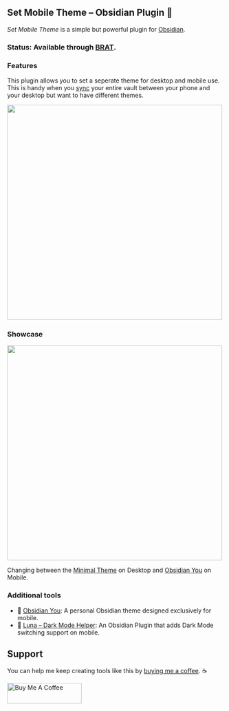 ## Set Mobile Theme – Obsidian Plugin 📱
*Set Mobile Theme* is a simple but powerful plugin for [Obsidian](https://obsidian.md/).

### Status: Available through [BRAT](https://github.com/TfTHacker/obsidian42-brat).

### Features
This plugin allows you to set a seperate theme for desktop and mobile use. This is handy when you [sync](https://forum.obsidian.md/t/meta-post-syncing-between-devices/20983) your entire vault between your phone and your desktop but want to have different themes.

<img src="https://github.com/selfire1/obsidian-set-mobile-theme/blob/main/images/overview.png?raw=true" width="500" />

### Showcase
<img src="https://github.com/selfire1/obsidian-set-mobile-theme/blob/main/images/showcase.gif?raw=true" width="500" />

Changing between the [Minimal Theme](https://github.com/kepano/obsidian-minimal) on Desktop and [Obsidian You](https://github.com/selfire1/obsidian-you-theme) on Mobile.

### Additional tools
* 🎨 [Obsidian You](https://github.com/selfire1/obsidian-you-theme): A personal Obsidian theme designed exclusively for mobile.
* 🌝 [Luna – Dark Mode Helper](https://github.com/selfire1/obsidian-luna-dark-mode): An Obsidian Plugin that adds Dark Mode switching support on mobile.

## Support
You can help me keep creating tools like this by [buying me a coffee](https://www.buymeacoffee.com/joschua).  ☕️

<a href="https://www.buymeacoffee.com/joschua" target="_blank"><img src="https://cdn.buymeacoffee.com/buttons/v2/default-yellow.png" alt="Buy Me A Coffee" height= "48" width="173"></a>